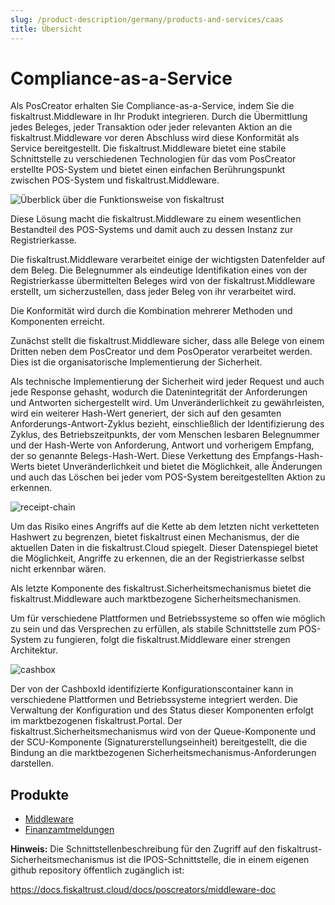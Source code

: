 ```yaml
---
slug: /product-description/germany/products-and-services/caas
title: Übersicht
---
```


# Compliance-as-a-Service

Als PosCreator erhalten Sie Compliance-as-a-Service, indem Sie die fiskaltrust.Middleware in Ihr Produkt integrieren. Durch die Übermittlung jedes Beleges, jeder Transaktion oder jeder relevanten Aktion an die fiskaltrust.Middleware vor deren Abschluss wird diese Konformität als Service bereitgestellt. Die fiskaltrust.Middleware bietet eine stabile Schnittstelle zu verschiedenen Technologien für das vom PosCreator erstellte POS-System und bietet einen einfachen Berührungspunkt zwischen POS-System und fiskaltrust.Middleware.

![Überblick über die Funktionsweise von fiskaltrust](media/overview-pos-ft-middleware.png)                                

Diese Lösung macht die fiskaltrust.Middleware zu einem wesentlichen Bestandteil des POS-Systems und damit auch zu dessen Instanz zur Registrierkasse.

Die fiskaltrust.Middleware verarbeitet einige der wichtigsten Datenfelder auf dem Beleg. Die Belegnummer als eindeutige Identifikation eines von der Registrierkasse übermittelten Beleges wird von der fiskaltrust.Middleware erstellt, um sicherzustellen, dass jeder Beleg von ihr verarbeitet wird.

Die Konformität wird durch die Kombination mehrerer Methoden und Komponenten erreicht.

Zunächst stellt die fiskaltrust.Middleware sicher, dass alle Belege von einem Dritten neben dem PosCreator und dem PosOperator verarbeitet werden. Dies ist die organisatorische Implementierung der Sicherheit.

Als technische Implementierung der Sicherheit wird jeder Request und auch jede Response gehasht, wodurch die Datenintegrität der Anforderungen und Antworten sichergestellt wird. Um Unveränderlichkeit zu gewährleisten, wird ein weiterer Hash-Wert generiert, der sich auf den gesamten Anforderungs-Antwort-Zyklus bezieht, einschließlich der Identifizierung des Zyklus, des Betriebszeitpunkts, der vom Menschen lesbaren Belegnummer und der Hash-Werte von Anforderung, Antwort und vorherigem Empfang, der so genannte Belegs-Hash-Wert. Diese Verkettung des Empfangs-Hash-Werts bietet Unveränderlichkeit und bietet die Möglichkeit, alle Änderungen und auch das Löschen bei jeder vom POS-System bereitgestellten Aktion zu erkennen.



 ![receipt-chain](media/receipt-chain.png)

 

Um das Risiko eines Angriffs auf die Kette ab dem letzten nicht verketteten Hashwert zu begrenzen, bietet fiskaltrust einen Mechanismus, der die aktuellen Daten in die fiskaltrust.Cloud spiegelt. Dieser Datenspiegel bietet die Möglichkeit, Angriffe zu erkennen, die an der Registrierkasse selbst nicht erkennbar wären.

Als letzte Komponente des fiskaltrust.Sicherheitsmechanismus bietet die fiskaltrust.Middleware auch marktbezogene Sicherheitsmechanismen.

Um für verschiedene Plattformen und Betriebssysteme so offen wie möglich zu sein und das Versprechen zu erfüllen, als stabile Schnittstelle zum POS-System zu fungieren, folgt die fiskaltrust.Middleware einer strengen Architektur.

 

  ![cashbox](media/cashbox.png)

 

Der von der CashboxId identifizierte Konfigurationscontainer kann in verschiedene Plattformen und Betriebssysteme integriert werden. Die Verwaltung der Konfiguration und des Status dieser Komponenten erfolgt im marktbezogenen fiskaltrust.Portal. Der fiskaltrust.Sicherheitsmechanismus wird von der Queue-Komponente und der SCU-Komponente (Signaturerstellungseinheit) bereitgestellt, die die Bindung an die marktbezogenen Sicherheitsmechanismus-Anforderungen darstellen.

## Produkte

- [Middleware](products/middleware.md)
- [Finanzamtmeldungen](products/tax-authority-notification.md)


**Hinweis:** Die Schnittstellenbeschreibung für den Zugriff auf den fiskaltrust-Sicherheitsmechanismus ist die IPOS-Schnittstelle, die in einem eigenen github repository öffentlich zugänglich ist: 

https://docs.fiskaltrust.cloud/docs/poscreators/middleware-doc
